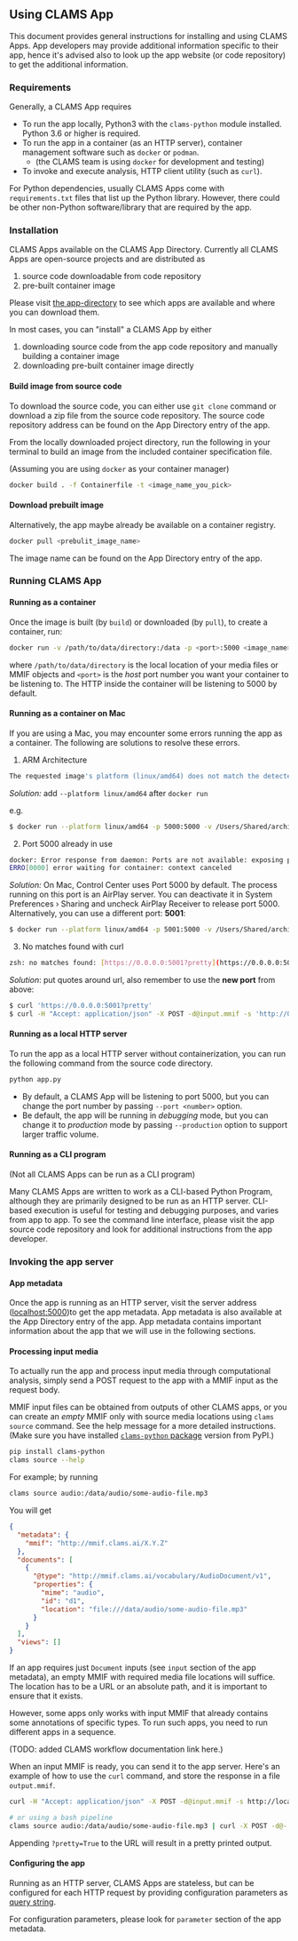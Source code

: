 ## Using CLAMS App

This document provides general instructions for installing and using CLAMS Apps. 
App developers may provide additional information specific to their app, 
hence it's advised also to look up the app website (or code repository) to get the additional information. 

### Requirements 

Generally, a CLAMS App requires 

- To run the app locally, Python3 with the `clams-python` module installed. Python 3.6 or higher is required.
- To run the app in a container (as an HTTP server), container management software such as `docker` or `podman`.
  - (the CLAMS team is using `docker` for development and testing)
- To invoke and execute analysis, HTTP client utility (such as `curl`).

For Python dependencies, usually CLAMS Apps come with `requirements.txt` files that list up the Python library. 
However, there could be other non-Python software/library that are required by the app.

### Installation

CLAMS Apps available on the CLAMS App Directory. Currently all CLAMS Apps are open-source projects and are distributed as

1. source code downloadable from code repository
2. pre-built container image 

Please visit [the app-directory](https://apps.clams.ai) to see which apps are available and where you can download them.
 
In most cases, you can "install" a CLAMS App by either

1. downloading source code from the app code repository and manually building a container image
2. downloading pre-built container image directly

#### Build image from source code

To download the source code, you can either use `git clone` command or download a zip file from the source code repository. 
The source code repository address can be found on the App Directory entry of the app.

From the locally downloaded project directory, run the following in your terminal to build an image from the included container specification file.

(Assuming you are using `docker` as your container manager)

```bash
docker build . -f Containerfile -t <image_name_you_pick>
```

#### Download prebuilt image

Alternatively, the app maybe already be available on a container registry.

``` bash 
docker pull <prebulit_image_name>
```

The image name can be found on the App Directory entry of the app.

### Running CLAMS App


#### Running as a container

Once the image is built (by `build`) or downloaded (by `pull`), to create a container, run:

```bash
docker run -v /path/to/data/directory:/data -p <port>:5000 <image_name>
```

where `/path/to/data/directory` is the local location of your media files or MMIF objects and `<port>` is the *host* port number you want your container to be listening to. 
The HTTP inside the container will be listening to 5000 by default. 

#### Running as a container on Mac
If you are using a Mac, you may encounter some errors running the app as a container. The following are solutions to resolve these errors.

1. ARM Architecture
```bash
The requested image's platform (linux/amd64) does not match the detected host platform (linux/arm64/v8) and no specific platform was requested

```

*Solution:* add `--platform linux/amd64` after `docker run`

e.g.

```bash
$ docker run --platform linux/amd64 -p 5000:5000 -v /Users/Shared/archive:/data --rm keighrim/app-aapb-pua-kaldi-wrapper:v0.2.3
```

2. Port 5000 already in use

```bash
docker: Error response from daemon: Ports are not available: exposing port TCP 0.0.0.0:5000 -> 0.0.0.0:0: listen tcp 0.0.0.0:5000: bind: address already in use.
ERRO[0000] error waiting for container: context canceled
```

*Solution:* On Mac, Control Center uses Port 5000 by default. The process running on this port is an AirPlay server. You can deactivate it in System Preferences › Sharing and uncheck AirPlay Receiver to release port 5000. Alternatively, you can use a different port: **5001**:

```bash
$ docker run --platform linux/amd64 -p 5001:5000 -v /Users/Shared/archive:/data --rm keighrim/app-aapb-pua-kaldi-wrapper:v0.2.3
```

3. No matches found with curl
```bash
zsh: no matches found: [https://0.0.0.0:5001?pretty](https://0.0.0.0:5001/?pretty)
```
*Solution*: put quotes around url, also remember to use the **new port** from above:

```bash
$ curl 'https://0.0.0.0:5001?pretty'
$ curl -H "Accept: application/json" -X POST -d@input.mmif -s 'http://0.0.0.0:5001?pretty' > output.mmif
```

#### Running as a local HTTP server

To run the app as a local HTTP server without containerization, you can run the following command from the source code directory.

```bash
python app.py 
```

* By default, a CLAMS App will be listening to port 5000, but you can change the port number by passing `--port <number>` option. 
* Be default, the app will be running in *debugging* mode, but you can change it to *production* mode by passing `--production` option to support larger traffic volume.

#### Running as a CLI program

(Not all CLAMS Apps can be run as a CLI program)

Many CLAMS Apps are written to work as a CLI-based Python Program, although they are primarily designed to be run as an HTTP server.
CLI-based execution is useful for testing and debugging purposes, and varies from app to app.
To see the command line interface, please visit the app source code repository and look for additional instructions from the app developer.

### Invoking the app server

#### App metadata

Once the app is running as an HTTP server, visit the server address ([localhost:5000](http://localhost:5000))to get the app metadata. App metadata is also available at the App Directory entry of the app. App metadata contains important information about the app that we will use in the following sections.

#### Processing input media

To actually run the app and process input media through computational analysis, simply send a POST request to the app with a MMIF input as the request body.

MMIF input files can be obtained from outputs of other CLAMS apps, or you can create an *empty* MMIF only with source media locations using `clams source` command. See the help message for a more detailed instructions. 
(Make sure you have installed [`clams-python` package](https://pypi.org/project/clams-python/) version from PyPI.)

```bash
pip install clams-python
clams source --help
```

For example; by running 

```bash 
clams source audio:/data/audio/some-audio-file.mp3
```

You will get

```json 
{
  "metadata": {
    "mmif": "http://mmif.clams.ai/X.Y.Z"
  },
  "documents": [
    {
      "@type": "http://mmif.clams.ai/vocabulary/AudioDocument/v1",
      "properties": {
        "mime": "audio",
        "id": "d1",
        "location": "file:///data/audio/some-audio-file.mp3"
      }
    }
  ],
  "views": []
}
```

If an app requires just `Document` inputs (see `input` section of the app metadata), an empty MMIF with required media file locations will suffice. The location has to be a URL or an absolute path, and it is important to ensure that it exists.

However, some apps only works with input MMIF that already contains some annotations of specific types. To run such apps, you need to run different apps in a sequence. 

(TODO: added CLAMS workflow documentation link here.)

When an input MMIF is ready, you can send it to the app server.
Here's an example of how to use the `curl` command, and store the response in a file `output.mmif`.

```bash
curl -H "Accept: application/json" -X POST -d@input.mmif -s http://localhost:5000 > output.mmif

# or using a bash pipeline 
clams source audio:/data/audio/some-audio-file.mp3 | curl -X POST -d@- -s http://localhost:5000 > output.mmif
```
Appending `?pretty=True` to the URL will result in a pretty printed output.

#### Configuring the app

Running as an HTTP server, CLAMS Apps are stateless, but can be configured for each HTTP request by providing configuration parameters as [query string](https://en.wikipedia.org/wiki/Query_string). 

For configuration parameters, please look for `parameter` section of the app metadata.

